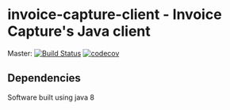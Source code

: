 # invoice-capture-client - Invoice Capture's Java client

Master: [![Build Status](https://travis-ci.org/invisiblecloud/invoice-capture-client.svg?branch=master)](https://travis-ci.org/invisiblecloud/invoice-capture-client) [![codecov](https://codecov.io/gh/Ross65536/invoice-capture-client/branch/master/graph/badge.svg)](https://codecov.io/gh/Ross65536/invoice-capture-client)

## Dependencies

Software built using java 8
